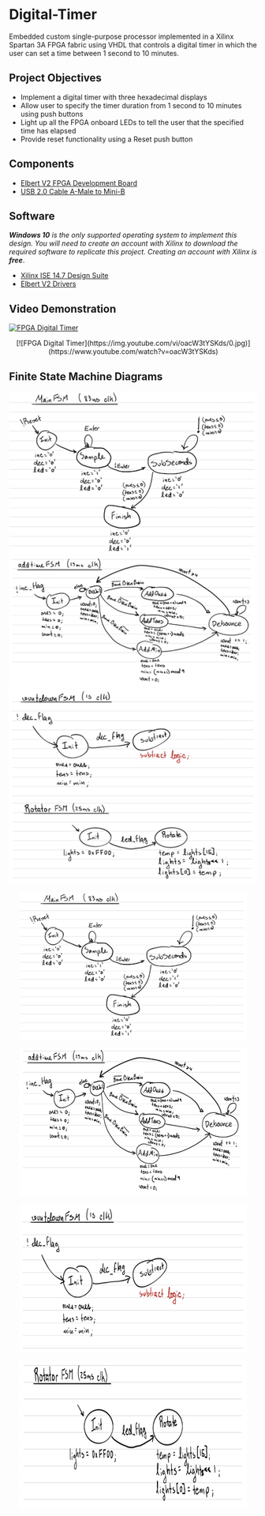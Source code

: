 # Digital-Timer
Embedded custom single-purpose processor implemented in a Xilinx Spartan 3A FPGA fabric using VHDL that controls a digital timer in which the user can set a time between 1 second to 10 minutes.

## Project Objectives
* Implement a digital timer with three hexadecimal displays
* Allow user to specify the timer duration from 1 second to 10 minutes using push buttons
* Light up all the FPGA onboard LEDs to tell the user that the specified time has elapsed
* Provide reset functionality using a Reset push button

## Components
* [Elbert V2 FPGA Development Board](https://numato.com/product/elbert-v2-spartan-3a-fpga-development-board)
* [USB 2.0 Cable A-Male to Mini-B](https://www.amazon.com/AmazonBasics-USB-2-0-Cable-Male/dp/B00NH11N5A)

## Software
_**Windows 10** is the only supported operating system to implement this design.
You will need to create an account with Xilinx to download the required software to replicate this project. Creating an account with Xilinx is **free**_.
* [Xilinx ISE 14.7 Design Suite](https://www.xilinx.com/member/forms/download/xef.html?filename=Xilinx_ISE_DS_14.7_1015_1.tar)
* [Elbert V2 Drivers](https://numato.com/wp-content/uploads/2019/06/numatocdcdriver.zip)

## Video Demonstration
[![FPGA Digital Timer](https://img.youtube.com/vi/oacW3tYSKds/0.jpg)](https://www.youtube.com/watch?v=oacW3tYSKds)
<p align="center">
  [![FPGA Digital Timer](https://img.youtube.com/vi/oacW3tYSKds/0.jpg)](https://www.youtube.com/watch?v=oacW3tYSKds)
</p>

## Finite State Machine Diagrams
![Image of MainFSM](https://github.com/adrianmuino/Digital-Timer/blob/master/DigitalTimer/img/MainFSM.png)
![Image of addtimeFSM](https://github.com/adrianmuino/Digital-Timer/blob/master/DigitalTimer/img/addtimeFSM.png)
![Image of countdownFSM](https://github.com/adrianmuino/Digital-Timer/blob/master/DigitalTimer/img/countdownFSM.png)
![Image of RotatorFSM](https://github.com/adrianmuino/Digital-Timer/blob/master/DigitalTimer/img/RotatorFSM.png)

<p align="center">
  <img width="460" height="300" src="https://github.com/adrianmuino/Digital-Timer/blob/master/DigitalTimer/img/MainFSM.png">
</p>
<p align="center">
  <img width="460" height="300" src="https://github.com/adrianmuino/Digital-Timer/blob/master/DigitalTimer/img/addtimeFSM.png">
</p>
<p align="center">
  <img width="460" height="300" src="https://github.com/adrianmuino/Digital-Timer/blob/master/DigitalTimer/img/countdownFSM.png">
</p>
<p align="center">
  <img width="460" height="300" src="https://github.com/adrianmuino/Digital-Timer/blob/master/DigitalTimer/img/RotatorFSM.png">
</p>
